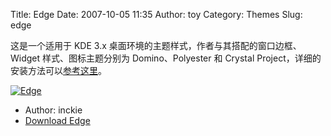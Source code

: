 Title: Edge
Date: 2007-10-05 11:35
Author: toy
Category: Themes
Slug: edge

这是一个适用于 KDE 3.x
桌面环境的主题样式，作者与其搭配的窗口边框、Widget 样式、图标主题分别为
Domino、Polyester 和 Crystal
Project，详细的安装方法可以[参考这里](http://www.kde-look.org/content/show.php/Edge?content=67383)。

[![Edge](http://i.linuxtoy.org/i/2007/10/edge_s.jpg)](http://i.linuxtoy.org/i/2007/10/edge.jpg)

- Author: inckie  
- [Download
Edge](http://www.kde-look.org/content/show.php/Edge?content=67383)
